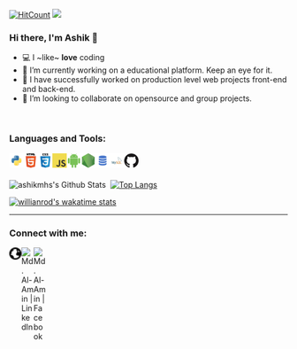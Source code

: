 [![HitCount](http://hits.dwyl.com/ashikmhs/ashikmhs.svg)](http://hits.dwyl.com/ashikmhs/ashikmhs)
<img src="https://komarev.com/ghpvc/?username=ashikmhs"> 
### Hi there, I'm Ashik 👋


- 💻 I ~like~ **love** coding
- 🔭 I’m currently working on a educational platform. Keep an eye for it.
- 👯 I have successfully worked on production level web projects  front-end and back-end.
- 👯 I’m looking to collaborate on opensource and group projects.

 


<br> 

### Languages and Tools:

<img align="left" alt="Python" width="26px" src="https://raw.githubusercontent.com/github/explore/80688e429a7d4ef2fca1e82350fe8e3517d3494d/topics/python/python.png" />
<img align="left" alt="HTML5" width="26px" src="https://raw.githubusercontent.com/github/explore/80688e429a7d4ef2fca1e82350fe8e3517d3494d/topics/html/html.png" />
<img align="left" alt="CSS3" width="26px" src="https://raw.githubusercontent.com/github/explore/80688e429a7d4ef2fca1e82350fe8e3517d3494d/topics/css/css.png" />
<img align="left" alt="JavaScript" width="26px" src="https://raw.githubusercontent.com/github/explore/80688e429a7d4ef2fca1e82350fe8e3517d3494d/topics/javascript/javascript.png" />
<img align="left" alt="Android Studio" width="26px" src="https://raw.githubusercontent.com/github/explore/80688e429a7d4ef2fca1e82350fe8e3517d3494d/topics/android/android.png" />
<img align="left" alt="Node.js" width="26px" src="https://raw.githubusercontent.com/github/explore/80688e429a7d4ef2fca1e82350fe8e3517d3494d/topics/nodejs/nodejs.png" />
<img align="left" alt="SQL" width="26px" src="https://raw.githubusercontent.com/github/explore/80688e429a7d4ef2fca1e82350fe8e3517d3494d/topics/sql/sql.png" />
<img align="left" alt="MySQL" width="26px" src="https://raw.githubusercontent.com/github/explore/80688e429a7d4ef2fca1e82350fe8e3517d3494d/topics/mysql/mysql.png" />
<img align="left" alt="GitHub" width="26px" src="https://raw.githubusercontent.com/github/explore/78df643247d429f6cc873026c0622819ad797942/topics/github/github.png" />
<br><br/>

<img align="left" alt="ashikmhs's Github Stats" src="https://github-readme-stats.vercel.app/api?username=karno786&show_icons=true" />    &nbsp;
[![Top Langs](https://github-readme-stats.vercel.app/api/top-langs/?username=ashikmhs&layout=compact)](https://github.com/anuraghazra/github-readme-stats)

[![willianrod's wakatime stats](https://github-readme-stats.vercel.app/api/wakatime?username=ashikmhs)](https://github.com/anuraghazra/github-readme-stats)
 <br>
 <hr>
 
 ### Connect with me:
 
[<img align="left" alt="Md. Al-Amin" width="22px" src="https://raw.githubusercontent.com/iconic/open-iconic/master/svg/globe.svg" />][website]
[<img align="left" alt="Md. Al-Amin | LinkedIn" width="22px" src="https://cdn.jsdelivr.net/npm/simple-icons@v3/icons/linkedin.svg" />][linkedin]
[<img align="left" alt="Md. Al-Amin | Facebook" width="22px" src="https://cdn.jsdelivr.net/npm/simple-icons@v3/icons/facebook.svg" />][facebook]

 

[website]: https://sites.google.com/diu.edu.bd/ashikmahmud/home
[facebook]: https://www.facebook.com/ashikmhs/
[linkedin]: https://www.linkedin.com/in/ashikmhs/

